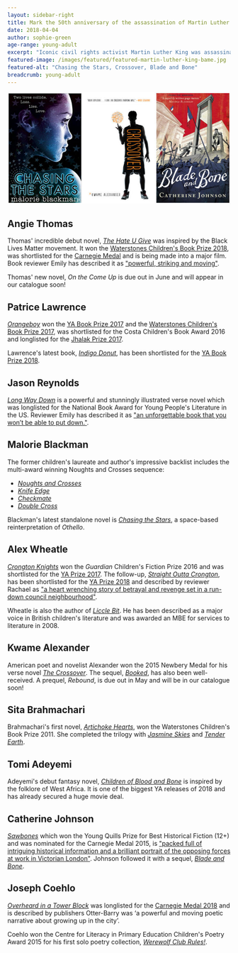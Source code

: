 ```yaml
---
layout: sidebar-right
title: Mark the 50th anniversary of the assassination of Martin Luther King with our favourite BAME authors for young adults
date: 2018-04-04
author: sophie-green
age-range: young-adult
excerpt: "Iconic civil rights activist Martin Luther King was assassinated 50 years ago this April. In his memory we have compiled a list of outstanding BAME authors of young adult literature."
featured-image: /images/featured/featured-martin-luther-king-bame.jpg
featured-alt: "Chasing the Stars, Crossover, Blade and Bone"
breadcrumb: young-adult
---
```


![Chasing the Stars, Crossover, Blade and Bone](/images/featured/featured-martin-luther-king-bame.jpg)

## Angie Thomas

Thomas' incredible debut novel, [<cite>The Hate U Give</cite>](https://suffolk.spydus.co.uk/cgi-bin/spydus.exe/ENQ/OPAC/BIBENQ?BRN=2125292) was inspired by the Black Lives Matter movement. It won the [Waterstones Children's Book Prize 2018](/new-suggestions/young-adult/waterstones-ya-shortlist/), was shortlisted for the [Carnegie Medal](/parents-carers-and-children/childrens-ya-books/carnegie-longlist-2018/) and is being made into a major film. Book reviewer Emily has described it as ["powerful, striking and moving"](/new-suggestions/young-adult/the-hate-u-give-by-angie-thomas/).

Thomas' new novel, <cite>On the Come Up</cite> is due out in June and will appear in our catalogue soon!

## Patrice Lawrence

[<cite>Orangeboy</cite>](https://suffolk.spydus.co.uk/cgi-bin/spydus.exe/ENQ/OPAC/BIBENQ?BRN=1976767) won the [YA Book Prize 2017](/new-suggestions/young-adult/ya-prize-shortlist/) and the [Waterstones Children's Book Prize 2017](/parents-carers-and-children/childrens-ya-books/waterstones-childrens-book-prize-shortlist/), was shortlisted for the Costa Children's Book Award 2016 and longlisted for the [Jhalak Prize 2017](/new-suggestions/articles/jhalak-longlist/).

Lawrence's latest book, [<cite>Indigo Donut</cite>](https://suffolk.spydus.co.uk/cgi-bin/spydus.exe/ENQ/OPAC/BIBENQ?BRN=2171172), has been shortlisted for the [YA Book Prize 2018](/new-suggestions/young-adult/ya-book-prize-2018/).

## Jason Reynolds

[<cite>Long Way Down</cite>](https://suffolk.spydus.co.uk/cgi-bin/spydus.exe/ENQ/OPAC/BIBENQ?BRN=2293988) is a powerful and stunningly illustrated verse novel which was longlisted for the National Book Award for Young People's Literature in the US. Reviewer Emily has described it as ["an unforgettable book that you won’t be able to put down."](/new-suggestions/young-adult/long-way-down-by-jason-reynolds/).

## Malorie Blackman

The former children's laureate and author's impressive backlist includes the multi-award winning Noughts and Crosses sequence:

* [<cite>Noughts and Crosses</cite>](https://suffolk.spydus.co.uk/cgi-bin/spydus.exe/ENQ/OPAC/BIBENQ?BRN=2124037)
* [<cite>Knife Edge</cite>](https://suffolk.spydus.co.uk/cgi-bin/spydus.exe/ENQ/OPAC/BIBENQ?BRN=2124038)
* [<cite>Checkmate</cite>](https://suffolk.spydus.co.uk/cgi-bin/spydus.exe/ENQ/OPAC/BIBENQ?BRN=2124039)
* [<cite>Double Cross</cite>](https://suffolk.spydus.co.uk/cgi-bin/spydus.exe/ENQ/OPAC/BIBENQ?BRN=2124040)

Blackman's latest standalone novel is [<cite>Chasing the Stars</cite>](https://suffolk.spydus.co.uk/cgi-bin/spydus.exe/ENQ/OPAC/BIBENQ?BRN=1549952), a space-based reinterpretation of <cite>Othello</cite>.

## Alex Wheatle

[<cite>Crongton Knights</cite>](https://suffolk.spydus.co.uk/cgi-bin/spydus.exe/ENQ/OPAC/BIBENQ?BRN=1928812) won the <cite>Guardian</cite> Children's Fiction Prize 2016 and was shortlisted for the [YA Prize 2017](/new-suggestions/young-adult/ya-prize-shortlist/). The follow-up, [<cite>Straight Outta Crongton</cite>](https://suffolk.spydus.co.uk/cgi-bin/spydus.exe/ENQ/OPAC/BIBENQ?BRN=2110565), has been shortlisted for the [YA Prize 2018](/new-suggestions/young-adult/ya-book-prize-2018/) and described by reviewer Rachael as ["a heart wrenching story of betrayal and revenge set in a run-down council neighbourhood"](/new-suggestions/young-adult/straight-outta-crongton-by-alex-wheatle/).

Wheatle is also the author of [<cite>Liccle Bit</cite>](https://suffolk.spydus.co.uk/cgi-bin/spydus.exe/ENQ/OPAC/BIBENQ?BRN=1725555). He has been described as a major voice in British children's literature and was awarded an MBE for services to literature in 2008.

## Kwame Alexander

American poet and novelist Alexander won the 2015 Newbery Medal for his verse novel [<cite>The Crossover</cite>](https://suffolk.spydus.co.uk/cgi-bin/spydus.exe/ENQ/OPAC/BIBENQ?BRN=1856108). The sequel, [<cite>Booked</cite>](https://suffolk.spydus.co.uk/cgi-bin/spydus.exe/ENQ/OPAC/BIBENQ?BRN=1955149), has also been well-received. A prequel, <cite>Rebound</cite>, is due out in May and will be in our catalogue soon!

## Sita Brahmachari

Brahmachari's first novel, [<cite>Artichoke Hearts</cite>](https://suffolk.spydus.co.uk/cgi-bin/spydus.exe/ENQ/OPAC/BIBENQ?BRN=2160827), won the Waterstones Children's Book Prize 2011. She completed the trilogy with [<cite>Jasmine Skies</cite>](https://suffolk.spydus.co.uk/cgi-bin/spydus.exe/ENQ/OPAC/BIBENQ?BRN=2160826) and [<cite>Tender Earth</cite>](https://suffolk.spydus.co.uk/cgi-bin/spydus.exe/ENQ/OPAC/BIBENQ?BRN=2161451).

## Tomi Adeyemi

Adeyemi's debut fantasy novel, [<cite>Children of Blood and Bone</cite>](https://suffolk.spydus.co.uk/cgi-bin/spydus.exe/ENQ/OPAC/BIBENQ?BRN=2336094) is inspired by the folklore of West Africa. It is one of the biggest YA releases of 2018 and has already secured a huge movie deal.

## Catherine Johnson

[<cite>Sawbones</cite>](https://suffolk.spydus.co.uk/cgi-bin/spydus.exe/ENQ/OPAC/BIBENQ?BRN=1461816) which won the Young Quills Prize for Best Historical Fiction (12+) and was nominated for the Carnegie Medal 2015, is ["packed full of intriguing historical information and a brilliant portrait of the opposing forces at work in Victorian London"](/parents-carers-and-children/childrens-ya-books/sawbones-by-catherine-johnson/). Johnson followed it with a sequel, [<cite>Blade and Bone</cite>](https://suffolk.spydus.co.uk/cgi-bin/spydus.exe/ENQ/OPAC/BIBENQ?BRN=2037904).

## Joseph Coehlo

[<cite>Overheard in a Tower Block</cite>](https://suffolk.spydus.co.uk/cgi-bin/spydus.exe/ENQ/OPAC/BIBENQ?BRN=2168959) was longlisted for the [Carnegie Medal 2018](/parents-carers-and-children/childrens-ya-books/carnegie-longlist-2018/) and is described by publishers Otter-Barry was ‘a powerful and moving poetic narrative about growing up in the city’.

Coehlo won the Centre for Literacy in Primary Education Children's Poetry Award 2015 for his first solo poetry collection, [<cite>Werewolf Club Rules!</cite>](https://suffolk.spydus.co.uk/cgi-bin/spydus.exe/ENQ/OPAC/BIBENQ?BRN=1635822).
